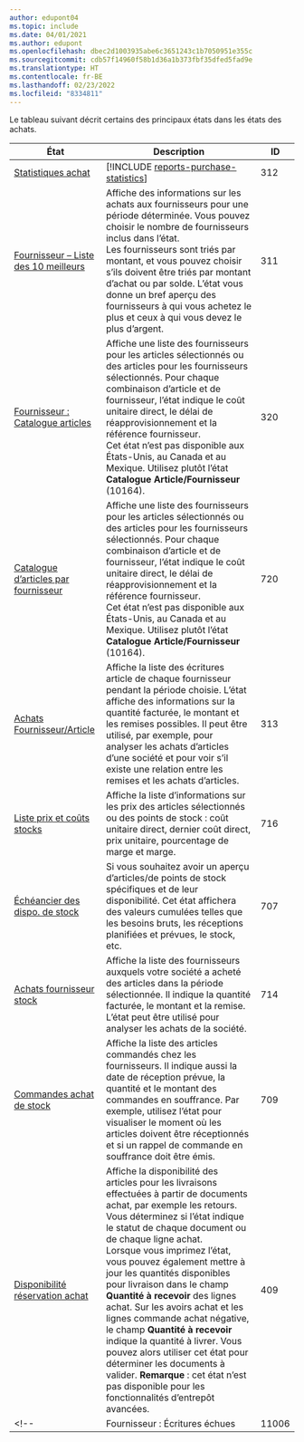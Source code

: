 ```yaml
---
author: edupont04
ms.topic: include
ms.date: 04/01/2021
ms.author: edupont
ms.openlocfilehash: dbec2d1003935abe6c3651243c1b7050951e355c
ms.sourcegitcommit: cdb57f14960f58b1d36a1b373fbf35dfed5fad9e
ms.translationtype: HT
ms.contentlocale: fr-BE
ms.lasthandoff: 02/23/2022
ms.locfileid: "8334811"
---
```

Le tableau suivant décrit certains des principaux états dans les états des achats.



| État | Description | ID | 
|---------|---------|---------|
|[Statistiques achat](https://businesscentral.dynamics.com?report=312)|[!INCLUDE [reports-purchase-statistics](reports-purchase-statistics.md)]|312|
|[Fournisseur – Liste des 10 meilleurs](https://businesscentral.dynamics.com?report=311)|Affiche des informations sur les achats aux fournisseurs pour une période déterminée. Vous pouvez choisir le nombre de fournisseurs inclus dans l’état.<br>Les fournisseurs sont triés par montant, et vous pouvez choisir s’ils doivent être triés par montant d’achat ou par solde. L’état vous donne un bref aperçu des fournisseurs à qui vous achetez le plus et ceux à qui vous devez le plus d’argent.|311|
|[Fournisseur : Catalogue articles](https://businesscentral.dynamics.com?report=320)|Affiche une liste des fournisseurs pour les articles sélectionnés ou des articles pour les fournisseurs sélectionnés. Pour chaque combinaison d’article et de fournisseur, l’état indique le coût unitaire direct, le délai de réapprovisionnement et la référence fournisseur.<br>Cet état n’est pas disponible aux États-Unis, au Canada et au Mexique. Utilisez plutôt l’état **Catalogue Article/Fournisseur** (10164).|320|
|[Catalogue d’articles par fournisseur](https://businesscentral.dynamics.com?report=720)|Affiche une liste des fournisseurs pour les articles sélectionnés ou des articles pour les fournisseurs sélectionnés. Pour chaque combinaison d’article et de fournisseur, l’état indique le coût unitaire direct, le délai de réapprovisionnement et la référence fournisseur.<br>Cet état n’est pas disponible aux États-Unis, au Canada et au Mexique. Utilisez plutôt l’état **Catalogue Article/Fournisseur** (10164).|720|
|[Achats Fournisseur/Article](https://businesscentral.dynamics.com?report=313)|Affiche la liste des écritures article de chaque fournisseur pendant la période choisie. L’état affiche des informations sur la quantité facturée, le montant et les remises possibles. Il peut être utilisé, par exemple, pour analyser les achats d’articles d’une société et pour voir s’il existe une relation entre les remises et les achats d’articles.|313|
|[Liste prix et coûts stocks](https://businesscentral.dynamics.com?report=716)|Affiche la liste d’informations sur les prix des articles sélectionnés ou des points de stock : coût unitaire direct, dernier coût direct, prix unitaire, pourcentage de marge et marge.|716|
|[Échéancier des dispo. de stock](https://businesscentral.dynamics.com?report=707)|Si vous souhaitez avoir un aperçu d’articles/de points de stock spécifiques et de leur disponibilité. Cet état affichera des valeurs cumulées telles que les besoins bruts, les réceptions planifiées et prévues, le stock, etc. |707|
|[Achats fournisseur stock](https://businesscentral.dynamics.com?report=714)|Affiche la liste des fournisseurs auxquels votre société a acheté des articles dans la période sélectionnée. Il indique la quantité facturée, le montant et la remise. L’état peut être utilisé pour analyser les achats de la société.|714|
|[Commandes achat de stock](https://businesscentral.dynamics.com?report=709)|Affiche la liste des articles commandés chez les fournisseurs. Il indique aussi la date de réception prévue, la quantité et le montant des commandes en souffrance. Par exemple, utilisez l’état pour visualiser le moment où les articles doivent être réceptionnés et si un rappel de commande en souffrance doit être émis.|709|
|[Disponibilité réservation achat](https://businesscentral.dynamics.com?report=409)|Affiche la disponibilité des articles pour les livraisons effectuées à partir de documents achat, par exemple les retours. Vous déterminez si l’état indique le statut de chaque document ou de chaque ligne achat. <br>Lorsque vous imprimez l’état, vous pouvez également mettre à jour les quantités disponibles pour livraison dans le champ **Quantité à recevoir** des lignes achat. Sur les avoirs achat et les lignes commande achat négative, le champ **Quantité à recevoir** indique la quantité à livrer. Vous pouvez alors utiliser cet état pour déterminer les documents à valider. **Remarque** : cet état n’est pas disponible pour les fonctionnalités d’entrepôt avancées.|409|
<!--|[](https://businesscentral.dynamics.com?report=)Fournisseur : Écritures échues|11006| Spécifique à DACH : état qui pourrait être utilisé par le chef d’équipe de votre département d’achat ainsi que par la comptabilité. Vous aurez ici un aperçu des factures fournisseurs impayées, y compris les dates d’échéance, les devises et les montants. La base est constituée des écritures comptables fournisseur ouvertes.| -->

